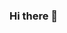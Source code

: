 ### Hi there 👋

<!--
**theinfectedmushroom/theinfectedmushroom** is a ✨ _special_ ✨ repository because its `README.md` (this file) appears on your GitHub profile.

Here are some ideas to get you started:

- 🔭 I’m currently working on ... building a good network
- 🌱 I’m currently learning ... to code and MBA ( Information Technology & Systems Management )
- 👯 I’m looking to collaborate on ... full stack development
- 🤔 I’m looking for help with ... good coding teachers
- 💬 Ask me about ... anything but what i work on/with
- 📫 How to reach me: ... https://www.linkedin.com/in/adityanakhe
- 😄 Pronouns: ... he/him
- ⚡ Fun fact: ... time is precious, waste it wisely
-->
